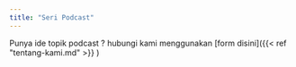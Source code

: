 ```yaml
---
title: "Seri Podcast"
---
```


Punya ide topik podcast ? hubungi kami menggunakan [form disini]({{< ref "tentang-kami.md" >}}
)